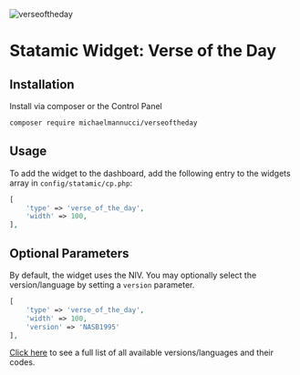 ![verseoftheday](https://laravel-og.beyondco.de/Verse%20of%20the%20Day.png?theme=light&packageManager=composer+require&packageName=michaelmannucci%2Fverseoftheday&pattern=architect&style=style_1&description=Start+your+day+with+the+Word+of+life&md=1&showWatermark=0&fontSize=100px&images=book-open)

# Statamic Widget: Verse of the Day

## Installation

Install via composer or the Control Panel

```bash
composer require michaelmannucci/verseoftheday
```

## Usage

To add the widget to the dashboard, add the following entry to the widgets array in `config/statamic/cp.php`:

```php
[
	'type' => 'verse_of_the_day',
	'width' => 100,
],
```

## Optional Parameters

By default, the widget uses the NIV. You may optionally select the version/language by setting a `version` parameter.

```php
[
	'type' => 'verse_of_the_day',
	'width' => 100,
	'version' => 'NASB1995'
],
```

[Click here](https://www.biblegateway.com/versions/) to see a full list of all available versions/languages and their codes.